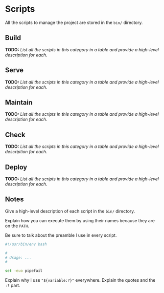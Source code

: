# Scripts

All the scripts to manage the project are stored in the `bin/` directory.

## Build

**TODO:** *List all the scripts in this category in a table and provide a high-level description for each.*

## Serve

**TODO:** *List all the scripts in this category in a table and provide a high-level description for each.*

## Maintain

**TODO:** *List all the scripts in this category in a table and provide a high-level description for each.*

## Check

**TODO:** *List all the scripts in this category in a table and provide a high-level description for each.*

## Deploy

**TODO:** *List all the scripts in this category in a table and provide a high-level description for each.*

## Notes

Give a high-level description of each script in the `bin/` directory.

Explain how you can execute them by using their names because they are on the `PATH`.

Be sure to talk about the preamble I use in every script.

```bash
#!/usr/bin/env bash

#
# Usage: ...
#

set -euo pipefail
```

Explain why I use `"${variable:?}"` everywhere. Explain the quotes and the `:?` part.
